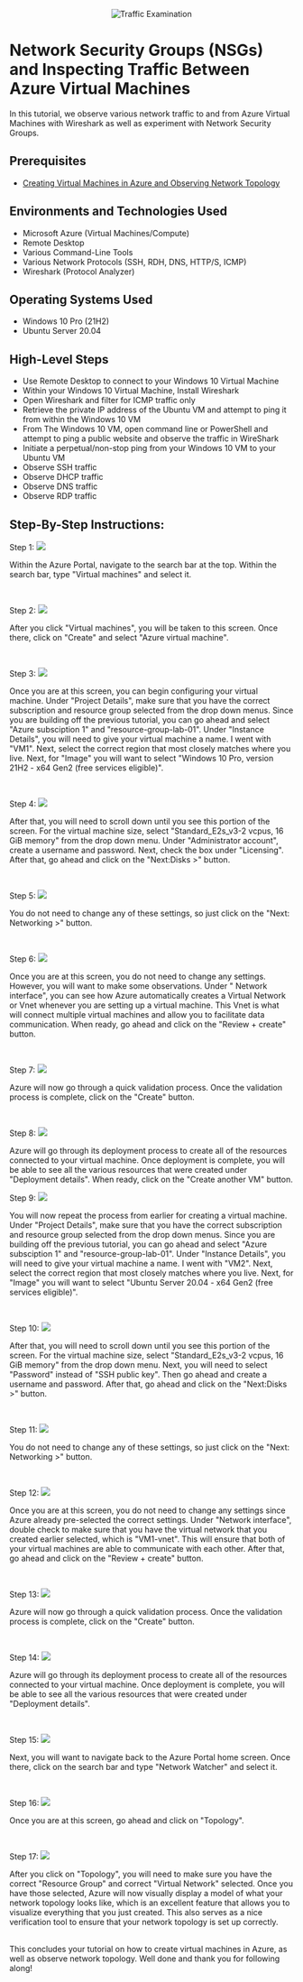 <p align="center">
<img src="https://i.imgur.com/Ua7udoS.png" alt="Traffic Examination"/>
</p>

<h1>Network Security Groups (NSGs) and Inspecting Traffic Between Azure Virtual Machines</h1>
In this tutorial, we observe various network traffic to and from Azure Virtual Machines with Wireshark as well as experiment with Network Security Groups. <br />

<h2>Prerequisites</h2>

- [Creating Virtual Machines in Azure and Observing Network Topology](https://github.com/mikeguardiola/azure-vm-and-network)

<h2>Environments and Technologies Used</h2>

- Microsoft Azure (Virtual Machines/Compute)
- Remote Desktop
- Various Command-Line Tools
- Various Network Protocols (SSH, RDH, DNS, HTTP/S, ICMP)
- Wireshark (Protocol Analyzer)

<h2>Operating Systems Used </h2>

- Windows 10 Pro (21H2)
- Ubuntu Server 20.04

<h2>High-Level Steps</h2>

- Use Remote Desktop to connect to your Windows 10 Virtual Machine
- Within your Windows 10 Virtual Machine, Install Wireshark
- Open Wireshark and filter for ICMP traffic only
- Retrieve the private IP address of the Ubuntu VM and attempt to ping it from within the Windows 10 VM
- From The Windows 10 VM, open command line or PowerShell and attempt to ping a public website and observe the traffic in WireShark
- Initiate a perpetual/non-stop ping from your Windows 10 VM to your Ubuntu VM
- Observe SSH traffic
- Observe DHCP traffic
- Observe DNS traffic
- Observe RDP traffic

<h2>Step-By-Step Instructions:</h2>

<p>
  Step 1:
<img src="https://i.imgur.com/socu9go.png"/>
</p>
<p>
Within the Azure Portal, navigate to the search bar at the top. Within the search bar, type "Virtual machines" and select it.
</p>
<br />

<p>
  Step 2:
<img src="https://i.imgur.com/pr8xnDL.png"/>
</p>
<p>
After you click "Virtual machines", you will be taken to this screen. Once there, click on "Create" and select "Azure virtual machine".
</p>
<br />

<p>
  Step 3:
<img src="https://i.imgur.com/OEs2drO.png"/>
</p>
<p>
Once you are at this screen, you can begin configuring your virtual machine. Under "Project Details", make sure that you have the correct subscription and resource group selected from the drop down menus. Since you are building off the previous tutorial, you can go ahead and select "Azure subsciption 1" and "resource-group-lab-01". Under "Instance Details", you will need to give your virtual machine a name. I went with "VM1". Next, select the correct region that most closely matches where you live. Next, for "Image" you will want to select "Windows 10 Pro, version 21H2 - x64 Gen2 (free services eligible)".
</p>
<br />

<p>
  Step 4:
<img src="https://i.imgur.com/ZUBCPI5.png"/>
</p>
<p>
After that, you will need to scroll down until you see this portion of the screen. For the virtual machine size, select "Standard_E2s_v3-2 vcpus, 16 GiB memory" from the drop down menu. Under "Administrator account", create a username and password. Next, check the box under "Licensing". After that, go ahead and click on the "Next:Disks >" button.
</p>
<br />

<p>
  Step 5:
<img src="https://i.imgur.com/3umaVjc.png"/>
</p>
<p>
You do not need to change any of these settings, so just click on the "Next: Networking >" button.
</p>
<br />

<p>
  Step 6:
<img src="https://i.imgur.com/jMFjgEc.png"/>
</p>
<p>
Once you are at this screen, you do not need to change any settings. However, you will want to make some observations. Under " Network interface", you can see how Azure automatically creates a Virtual Network or Vnet whenever you are setting up a virtual machine. This Vnet is what will connect multiple virtual machines and allow you to facilitate data communication. When ready, go ahead and click on the "Review + create" button.
</p>
<br />

<p>
  Step 7:
<img src="https://i.imgur.com/jKQU4KZ.png"/>
</p>
<p>
Azure will now go through a quick validation process. Once the validation process is complete, click on the "Create" button.
</p>
<br />

<p>
  Step 8:
<img src="https://i.imgur.com/sTtHUUU.png"/>
</p>
<p>
Azure will go through its deployment process to create all of the resources connected to your virtual machine. Once deployment is complete, you will be able to see all the various resources that were created under "Deployment details". When ready, click on the "Create another VM" button.
</p>

<p>
  Step 9:
<img src="https://i.imgur.com/kEXy51l.png"/>
</p>
<p>
You will now repeat the process from earlier for creating a virtual machine. Under "Project Details", make sure that you have the correct subscription and resource group selected from the drop down menus. Since you are building off the previous tutorial, you can go ahead and select "Azure subsciption 1" and "resource-group-lab-01". Under "Instance Details", you will need to give your virtual machine a name. I went with "VM2". Next, select the correct region that most closely matches where you live. Next, for "Image" you will want to select "Ubuntu Server 20.04 - x64 Gen2 (free services eligible)".
</p>
<br />

<p>
  Step 10:
<img src="https://i.imgur.com/rV9W2PV.png"/>
</p>
<p>
After that, you will need to scroll down until you see this portion of the screen. For the virtual machine size, select "Standard_E2s_v3-2 vcpus, 16 GiB memory" from the drop down menu. Next, you will need to select "Password" instead of "SSH public key". Then go ahead and create a username and password. After that, go ahead and click on the "Next:Disks >" button.
</p>
<br />

<p>
  Step 11:
<img src="https://i.imgur.com/ZygXPDw.png"/>
</p>
<p>
You do not need to change any of these settings, so just click on the "Next: Networking >" button.
</p>
<br />

<p>
  Step 12:
<img src="https://i.imgur.com/4Ya5yOd.png"/>
</p>
<p>
Once you are at this screen, you do not need to change any settings since Azure already pre-selected the correct settings. Under "Network interface", double check to make sure that you have the virtual network that you created earlier selected, which is "VM1-vnet". This will ensure that both of your virtual machines are able to communicate with each other. After that, go ahead and click on the "Review + create" button.
</p>
<br />

<p>
  Step 13:
<img src="https://i.imgur.com/J3uBAq0.png"/>
</p>
<p>
Azure will now go through a quick validation process. Once the validation process is complete, click on the "Create" button.
</p>
<br />

<p>
  Step 14:
<img src="https://i.imgur.com/7hI695A.png"/>
</p>
<p>
Azure will go through its deployment process to create all of the resources connected to your virtual machine. Once deployment is complete, you will be able to see all the various resources that were created under "Deployment details".
</p>
<br />

<p>
  Step 15:
<img src="https://i.imgur.com/luHUUPH.png"/>
</p>
<p>
Next, you will want to navigate back to the Azure Portal home screen. Once there, click on the search bar and type "Network Watcher" and select it.
</p>
<br />

<p>
  Step 16:
<img src="https://i.imgur.com/Ddxkcil.png"/>
</p>
<p>
Once you are at this screen, go ahead and click on "Topology".
</p>
<br />

<p>
  Step 17:
<img src="https://i.imgur.com/6bbJACJ.png"/>
</p>
<p>
After you click on "Topology", you will need to make sure you have the correct "Resource Group" and correct "Virtual Network" selected. Once you have those selected, Azure will now visually display a model of what your network topology looks like, which is an excellent feature that allows you to visualize everything that you just created. This also serves as a nice verification tool to ensure that your network topology is set up correctly.
</p>
<br />
This concludes your tutorial on how to create virtual machines in Azure, as well as observe network topology. Well done and thank you for following along!
